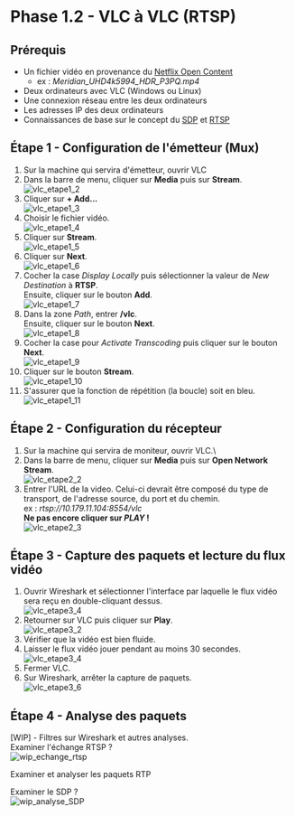 # Phase 1.2 - VLC à VLC (RTSP)

## Prérequis
- Un fichier vidéo en provenance du [Netflix Open Content](https://opencontent.netflix.com/)
    - ex : *Meridian_UHD4k5994_HDR_P3PQ.mp4*
- Deux ordinateurs avec VLC (Windows ou Linux)
- Une connexion réseau entre les deux ordinateurs
- Les adresses IP des deux ordinateurs
- Connaissances de base sur le concept du [SDP](https://en.wikipedia.org/wiki/Session_Description_Protocol) et [RTSP](https://www.rfc-editor.org/info/rfc2326)

## Étape 1 - Configuration de l'émetteur (Mux)
1. Sur la machine qui servira d'émetteur, ouvrir VLC
2. Dans la barre de menu, cliquer sur **Media** puis sur **Stream**.\
![vlc_etape1_2](./img/p1.1_vlc_pic2.png)
3. Cliquer sur **+ Add...**\
![vlc_etape1_3](./img/p1.1_vlc_pic3.png)
4. Choisir le fichier vidéo.\
![vlc_etape1_4](./img/p1.1_vlc_pic4.png)
5. Cliquer sur **Stream**.\
![vlc_etape1_5](./img/p1.1_vlc_pic5.png)
6. Cliquer sur **Next**.\
![vlc_etape1_6](./img/p1.1_vlc_pic6.png)
7. Cocher la case *Display Locally* puis sélectionner la valeur de *New Destination* à **RTSP**.\
Ensuite, cliquer sur le bouton **Add**.\
![vlc_etape1_7](./img/p1.1_vlc_pic7.png)
8. Dans la zone *Path*, entrer **/vlc**.\
Ensuite, cliquer sur le bouton **Next**.\
![vlc_etape1_8](./img/p1.1_vlc_pic8.png)
9. Cocher la case pour *Activate Transcoding* puis cliquer sur le bouton **Next**.\
![vlc_etape1_9](./img/p1.1_vlc_pic9.png)
10. Cliquer sur le bouton **Stream**.\
![vlc_etape1_10](./img/p1.1_vlc_pic10.png)
11. S'assurer que la fonction de répétition (la boucle) soit en bleu.\
![vlc_etape1_11](./img/p1.1_vlc_pic11.png)

## Étape 2 - Configuration du récepteur
1. Sur la machine qui servira de moniteur, ouvrir VLC.\
2. Dans la barre de menu, cliquer sur **Media** puis sur **Open Network Stream**.\
![vlc_etape2_2](./img/p1.1_vlc_pic12.png)
3. Entrer l'URL de la video. Celui-ci devrait être composé du type de transport, de l'adresse source, du port et du chemin.\
ex : *rtsp://10.179.11.104:8554/vlc*\
**Ne pas encore cliquer sur *PLAY* !**\
![vlc_etape2_3](./img/p1.1_vlc_pic13.png)

## Étape 3 - Capture des paquets et lecture du flux vidéo
1. Ouvrir Wireshark et sélectionner l'interface par laquelle le flux vidéo sera reçu en double-cliquant dessus.\
![vlc_etape3_4](./img/p1.1_vlc_pic14.png)
2. Retourner sur VLC puis cliquer sur **Play**.\
![vlc_etape3_2](./img/p1.1_vlc_pic15.png)
3. Vérifier que la vidéo est bien fluide.
4. Laisser le flux vidéo jouer pendant au moins 30 secondes.\
![vlc_etape3_4](./img/p1.1_vlc_pic16.png)
5. Fermer VLC.
6. Sur Wireshark, arrêter la capture de paquets.\
![vlc_etape3_6](./img/p1.1_vlc_pic17.png)

## Étape 4 - Analyse des paquets

[WIP] - Filtres sur Wireshark et autres analyses.\
Examiner l'échange RTSP ? \
![wip_echange_rtsp](./img/image_echange_rtsp.png)

Examiner et analyser les paquets RTP

Examiner le SDP ?\
![wip_analyse_SDP](./img/image_sdp.png)